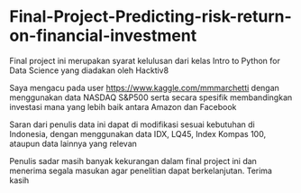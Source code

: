 # Final-Project-Predicting-risk-return-on-financial-investment

Final project ini merupakan syarat kelulusan dari kelas Intro to Python for Data Science yang diadakan oleh Hacktiv8

Saya mengacu pada user https://www.kaggle.com/mmmarchetti dengan menggunakan data NASDAQ S&P500 serta secara spesifik membandingkan investasi mana yang lebih baik antara Amazon dan Facebook

Saran dari penulis data ini dapat di modifikasi sesuai kebutuhan di Indonesia, dengan menggunakan data IDX, LQ45, Index Kompas 100, ataupun data lainnya yang relevan

Penulis sadar masih banyak kekurangan dalam final project ini dan menerima segala masukan agar penelitian dapat berkelanjutan. Terima kasih
